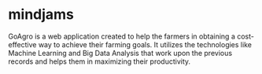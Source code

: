 # mindjams
GoAgro is a web application created to help the farmers in obtaining a cost-effective way to achieve their farming goals.
It utilizes the technologies like Machine Learning and Big Data Analysis that work upon the previous records and helps them in maximizing their productivity.



